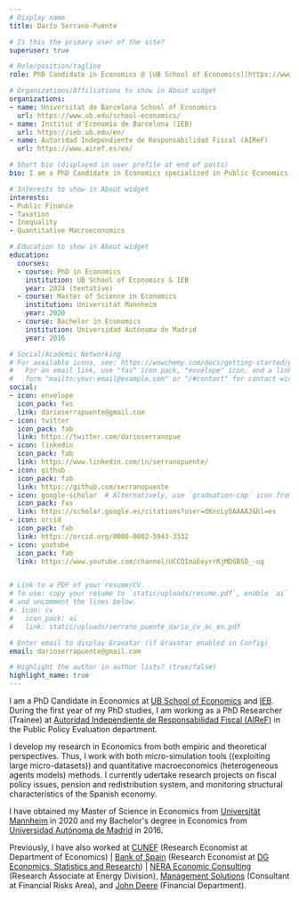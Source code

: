 ```yaml
---
# Display name
title: Darío Serrano-Puente

# Is this the primary user of the site?
superuser: true

# Role/position/tagline
role: PhD Candidate in Economics @ [UB School of Economics](https://www.ub.edu/school-economics/phd_students/serrano-puente-dario/) & [IEB](https://ieb.ub.edu/en/researcher/serrano-puente-dario/) | PhD Researcher (Trainee) @ [AIReF](https://www.airef.es/en/)

# Organizations/Affiliations to show in About widget
organizations:
- name: Universitat de Barcelona School of Economics
  url: https://www.ub.edu/school-economics/
- name: Institut d'Economia de Barcelona (IEB)
  url: https://ieb.ub.edu/en/
- name: Autoridad Independiente de Responsabilidad Fiscal (AIReF)
  url: https://www.airef.es/en/

# Short bio (displayed in user profile at end of posts)
bio: I am a PhD Candidate in Economics specialized in Public Economics, Public Finance, Taxation, Inequality and Public Policy Evaluation.

# Interests to show in About widget
interests:
- Public Finance
- Taxation
- Inequality
- Quantitative Macroeconomics

# Education to show in About widget
education:
  courses:
  - course: PhD in Economics
    institution: UB School of Economics & IEB
    year: 2024 (tentative)
  - course: Master of Science in Economics
    institution: Universität Mannheim
    year: 2020
  - course: Bachelor in Economics
    institution: Universidad Autónoma de Madrid
    year: 2016

# Social/Academic Networking
# For available icons, see: https://wowchemy.com/docs/getting-started/page-builder/#icons
#   For an email link, use "fas" icon pack, "envelope" icon, and a link in the
#   form "mailto:your-email@example.com" or "/#contact" for contact widget.
social:
- icon: envelope
  icon_pack: fas
  link: darioserrapuente@gmail.com
- icon: twitter
  icon_pack: fab
  link: https://twitter.com/darioserranopue
- icon: linkedin
  icon_pack: fab
  link: https://www.linkedin.com/in/serranopuente/
- icon: github
  icon_pack: fab
  link: https://github.com/serranopuente
- icon: google-scholar  # Alternatively, use `graduation-cap` icon from `ai` icon pack
  icon_pack: fas
  link: https://scholar.google.es/citations?user=dKncLyQAAAAJ&hl=es
- icon: orcid
  icon_pack: fab
  link: https://orcid.org/0000-0002-5943-3332
- icon: youtube
  icon_pack: fab
  link: https://www.youtube.com/channel/UCCQImaEeyrrRjMDSB5D_-ug


# Link to a PDF of your resume/CV.
# To use: copy your resume to `static/uploads/resume.pdf`, enable `ai` icons in `params.toml`, 
# and uncomment the lines below.
#- icon: cv
#   icon_pack: ai
#   link: static/uploads/serrano_puente_dario_cv_ac_en.pdf

# Enter email to display Gravatar (if Gravatar enabled in Config)
email: darioserrapuente@gmail.com

# Highlight the author in author lists? (true/false)
highlight_name: true
---
```


I am a PhD Candidate in Economics at [UB School of Economics](https://www.ub.edu/school-economics/phd_students/serrano-puente-dario/) and [IEB](https://ieb.ub.edu/en/researcher/serrano-puente-dario/). During the first year of my PhD studies, I am working as a PhD Researcher (Trainee) at [Autoridad Independiente de Responsabilidad Fiscal (AIReF)](https://www.airef.es/en/) in the Public Policy Evaluation department.

I develop my research in Economics from both empiric and theoretical perspectives. Thus, I work with both micro-simulation tools ((exploiting large micro-datasets)) and quantitative macroeconomics (heterogeneous agents models) methods. I currently udertake research projects on fiscal policy issues, pension and redistribution system, and monitoring structural characteristics of the Spanish economy.

I have obtained my Master of Science in Economics from [Universität Mannheim](https://www.vwl.uni-mannheim.de/en/) in 2020 and my Bachelor's degree in Economics from [Universidad Autónoma de Madrid](https://www.uam.es/Economicas/1WelcomeWhyChooseUS/1242693242572.htm?language=en) in 2016.

Previously, I have also worked at [CUNEF](https://www.cunef.edu/) (Research Economist at Department of Economics) | [Bank of Spain](https://www.bde.es/bde/en/) (Research Economist at [DG Economics, Statistics and Research](https://www.bde.es/investigador/en/)) | [NERA Economic Consulting](https://www.nera.com/practice-areas/energy.html#tab-4) (Research Associate at Energy Division), [Management Solutions](https://www.managementsolutions.com/en) (Consultant at Financial Risks Area), and [John Deere](https://www.deere.com/en/) (Financial Department).